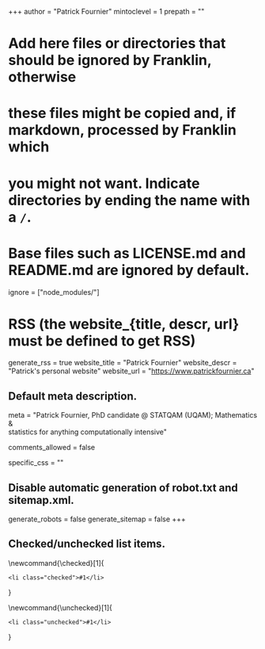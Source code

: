 <!--
Add here global page variables to use throughout your website.
-->
+++
author = "Patrick Fournier"
mintoclevel = 1
prepath = ""

# Add here files or directories that should be ignored by Franklin, otherwise
# these files might be copied and, if markdown, processed by Franklin which
# you might not want. Indicate directories by ending the name with a `/`.
# Base files such as LICENSE.md and README.md are ignored by default.
ignore = ["node_modules/"]

# RSS (the website_{title, descr, url} must be defined to get RSS)
generate_rss = true
website_title = "Patrick Fournier"
website_descr = "Patrick's personal website"
website_url   = "https://www.patrickfournier.ca"

## Default meta description.
meta = "Patrick Fournier, PhD candidate @ STATQAM (UQAM); Mathematics &amp; \
        statistics for anything computationally intensive"

comments_allowed = false

specific_css = ""

## Disable automatic generation of robot.txt and sitemap.xml.
generate_robots = false
generate_sitemap = false
+++

<!--
Add here global latex commands to use throughout your pages.
-->

## Checked/unchecked list items.
\newcommand{\checked}[1]{
~~~
<li class="checked">#1</li>
~~~
}

\newcommand{\unchecked}[1]{
~~~
<li class="unchecked">#1</li>
~~~
}
